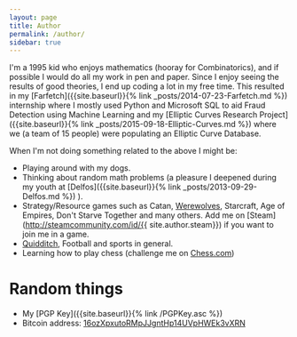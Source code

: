 ```yaml
---
layout: page
title: Author
permalink: /author/
sidebar: true
---
```


I'm a 1995 kid who enjoys mathematics (hooray for Combinatorics), and if possible I would do all my work in pen and paper. Since I enjoy seeing the results of good theories, I end up coding a lot in my free time. This resulted in my [Farfetch]({{site.baseurl}}{% link _posts/2014-07-23-Farfetch.md %}) internship where I mostly used Python and Microsoft SQL to aid Fraud Detection using Machine Learning and my [Elliptic Curves Research Project]({{site.baseurl}}{% link _posts/2015-09-18-Elliptic-Curves.md %}) where we (a team of 15 people) were populating an Elliptic Curve Database.

When I'm not doing something related to the above I might be:

- Playing around with my dogs.
- Thinking about random math problems (a pleasure I deepened during my youth at [Delfos]({{site.baseurl}}{% link _posts/2013-09-29-Delfos.md %}) ).
- Strategy/Resource games such as Catan, [Werewolves](https://en.wikipedia.org/wiki/Mafia_(party_game)), Starcraft, Age of Empires, Don't Starve Together and many others. Add me on [Steam](http://steamcommunity.com/id/{{ site.author.steam}}) if you want to join me in a game.
- [Quidditch](http://www.ouqc.uk/), Football and sports in general.
- Learning how to play chess (challenge me on [Chess.com](https://www.chess.com/member/mtorres73))

<h1 class="page-title">Random things</h1>

- My [PGP Key]({{site.baseurl}}{% link /PGPKey.asc %})
- Bitcoin address: [16ozXpxutoRMpJJgntHp14UVpHWEk3vXRN](bitcoin:16ozXpxutoRMpJJgntHp14UVpHWEk3vXRN)
